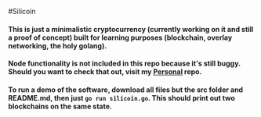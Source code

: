 #Silicoin

#### This is just a minimalistic cryptocurrency (currently working on it and still a proof of concept) built for learning purposes (blockchain, overlay networking, the holy golang).
#### Node functionality is not included in this repo because it's still buggy. Should you want to check that out, visit my [Personal](https://github.com/nderimx/Personal) repo.

#### To run a demo of the software, download all files but the src folder and README.md, then just `go run silicoin.go`. This should print out two blockchains on the same state.
